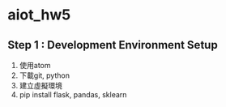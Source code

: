 # aiot_hw5
## Step 1 : Development Environment Setup
1. 使用atom
2. 下載git, python
3. 建立虛擬環境
4. pip install flask, pandas, sklearn
